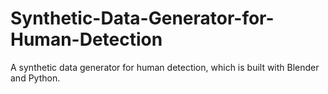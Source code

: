 # Synthetic-Data-Generator-for-Human-Detection
A synthetic data generator for human detection, which is built with Blender and Python.
